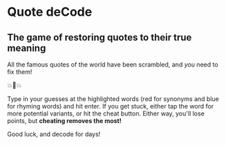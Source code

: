 # Quote deCode

## The game of restoring quotes to their true meaning

All the famous quotes of the world have been scrambled, and *you* need to fix them!

💥📘💥

Type in your guesses at the highlighted words (red for synonyms and blue for rhyming words) and hit enter. If you get stuck, either tap the word for more potential variants, or hit the cheat button. Either way, you'll lose points, but **cheating removes the most!**

Good luck, and decode for days!
